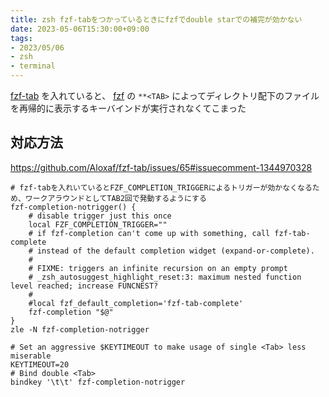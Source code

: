 ```yaml
---
title: zsh fzf-tabをつかっているときにfzfでdouble starでの補完が効かない
date: 2023-05-06T15:30:00+09:00
tags:
- 2023/05/06
- zsh
- terminal
---
```


[fzf-tab](https://github.com/Aloxaf/fzf-tab) を入れていると、 [fzf](note/fzf.md) の `**<TAB>` によってディレクトリ配下のファイルを再帰的に表示するキーバインドが実行されなくてこまった 

## 対応方法

https://github.com/Aloxaf/fzf-tab/issues/65#issuecomment-1344970328

````shell
# fzf-tabを入れいているとFZF_COMPLETION_TRIGGERによるトリガーが効かなくなるため、ワークアラウンドとしてTAB2回で発動するようにする
fzf-completion-notrigger() {
    # disable trigger just this once
    local FZF_COMPLETION_TRIGGER=""
    # if fzf-completion can't come up with something, call fzf-tab-complete
    # instead of the default completion widget (expand-or-complete).
    #
    # FIXME: triggers an infinite recursion on an empty prompt
    # _zsh_autosuggest_highlight_reset:3: maximum nested function level reached; increase FUNCNEST?
    #
    #local fzf_default_completion='fzf-tab-complete'
    fzf-completion "$@"
}
zle -N fzf-completion-notrigger

# Set an aggressive $KEYTIMEOUT to make usage of single <Tab> less miserable
KEYTIMEOUT=20
# Bind double <Tab>
bindkey '\t\t' fzf-completion-notrigger
````
